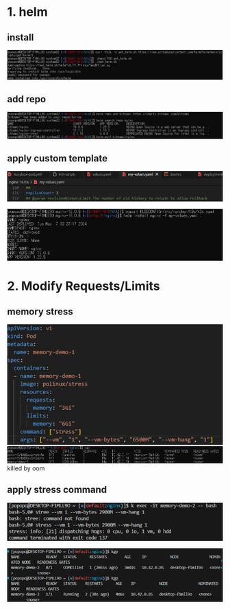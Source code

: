 # 1. helm

## install

![](images/helm1.png)

## add repo

![](images/addrepo.png)

## apply custom template

![](images/20240507094121.png)

![](images/20240507094203.png)

# 2. Modify Requests/Limits

## memory stress

![](images/20240507094350.png)
![](images/20240507094421.png)
killed by oom

## apply stress command

![](images/20240507095837.png)

![](images/20240507095901.png)
